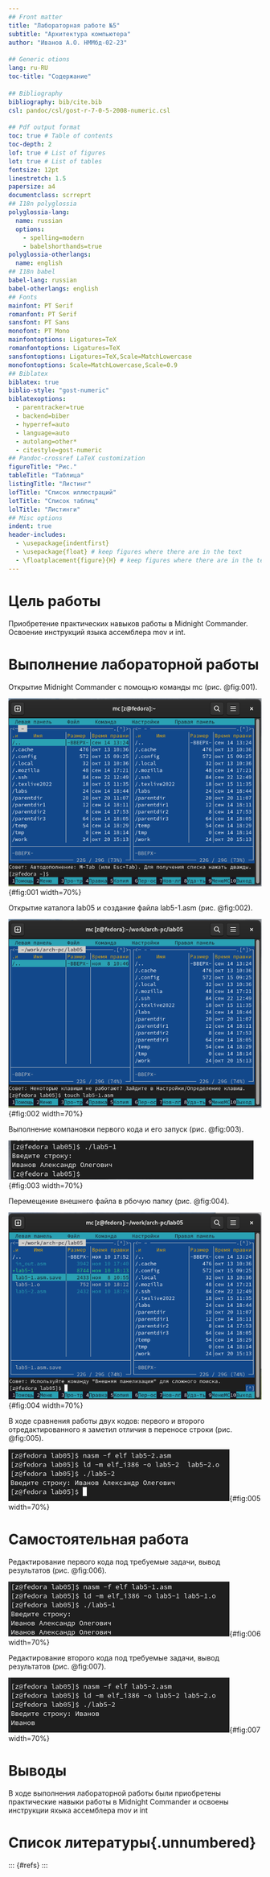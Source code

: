 ```yaml
---
## Front matter
title: "Лабораторная работе №5"
subtitle: "Архитектура компьютера"
author: "Иванов А.О. НММбд-02-23"

## Generic otions
lang: ru-RU
toc-title: "Содержание"

## Bibliography
bibliography: bib/cite.bib
csl: pandoc/csl/gost-r-7-0-5-2008-numeric.csl

## Pdf output format
toc: true # Table of contents
toc-depth: 2
lof: true # List of figures
lot: true # List of tables
fontsize: 12pt
linestretch: 1.5
papersize: a4
documentclass: scrreprt
## I18n polyglossia
polyglossia-lang:
  name: russian
  options:
	- spelling=modern
	- babelshorthands=true
polyglossia-otherlangs:
  name: english
## I18n babel
babel-lang: russian
babel-otherlangs: english
## Fonts
mainfont: PT Serif
romanfont: PT Serif
sansfont: PT Sans
monofont: PT Mono
mainfontoptions: Ligatures=TeX
romanfontoptions: Ligatures=TeX
sansfontoptions: Ligatures=TeX,Scale=MatchLowercase
monofontoptions: Scale=MatchLowercase,Scale=0.9
## Biblatex
biblatex: true
biblio-style: "gost-numeric"
biblatexoptions:
  - parentracker=true
  - backend=biber
  - hyperref=auto
  - language=auto
  - autolang=other*
  - citestyle=gost-numeric
## Pandoc-crossref LaTeX customization
figureTitle: "Рис."
tableTitle: "Таблица"
listingTitle: "Листинг"
lofTitle: "Список иллюстраций"
lotTitle: "Список таблиц"
lolTitle: "Листинги"
## Misc options
indent: true
header-includes:
  - \usepackage{indentfirst}
  - \usepackage{float} # keep figures where there are in the text
  - \floatplacement{figure}{H} # keep figures where there are in the text
---
```


# Цель работы

Приобретение практических навыков работы в Midnight Commander. Освоение инструкций
языка ассемблера mov и int.
                    

# Выполнение лабораторной работы

Открытие Midnight Commander  с помощью команды mc (рис. @fig:001).

![Использование комманды mc](image/1.png){#fig:001 width=70%}

Открытие каталога lab05 и создание файла lab5-1.asm (рис. @fig:002).

![Использование комманды touch](image/22.png){#fig:002 width=70%}

Выполнение компановки первого кода и его запуск (рис. @fig:003).

![запуск кода](image/3.png){#fig:003 width=70%}

Перемещение внешнего файла в рбочую папку (рис. @fig:004).

![результат переноса файла в окне Midnight Commander](image/44.png){#fig:004 width=70%} 

В ходе сравнения работы двух кодов: первого и второго отредактированного я заметил отличия в переносе строки   (рис. @fig:005).

![Вывод результатов](image/55.png){#fig:005 width=70%}

# Самостоятельная работа

Редактирование первого кода под требуемые задачи, вывод результатов   (рис. @fig:006).

![Результат работы первой программы](image/123.png){#fig:006 width=70%}

Редактирование второго кода под требуемые задачи, вывод результатов   (рис. @fig:007).

![Результат работы второй программы](image/009.png){#fig:007 width=70%}

# Выводы

В ходе выполнения лабораторной работы были приобретены  практические навыки работы в Midnight Commander и освоены инструкции яхыка ассемблера mov и int

# Список литературы{.unnumbered}

::: {#refs}
:::
